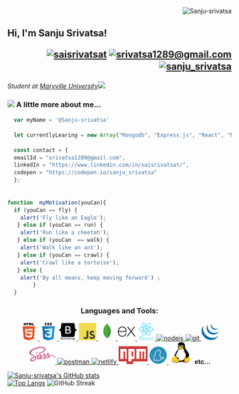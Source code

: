 <p align="right"> <img src="https://komarev.com/ghpvc/?username=Sanju-srivatsa&label=Profile%20views&color=129e00&style=plastic" alt="Sanju-srivatsa" /> </p>
<h2 align="left"> Hi, I'm Sanju Srivatsa!<p align="right">
<a href="https://linkedin.com/in/saisrivatsat/" target="blank"><img align="center" src="https://upload.wikimedia.org/wikipedia/commons/thumb/c/ca/LinkedIn_logo_initials.png/768px-LinkedIn_logo_initials.png" alt="saisrivatsat" height="30" width="30" /></a>
<a href="srivatsa1289@gmail.com" target="blank"><img align="center" src="https://pbs.twimg.com/media/ElXTrHcXEAACIZE.jpg" alt="srivatsa1289@gmail.com" height="35" width="35" /></a>
<a href="https://codepen.io/sanju_srivatsa" target="blank"><img align="center" src="https://encrypted-tbn0.gstatic.com/images?q=tbn:ANd9GcQZZRsGfqQObV3wIKmJ5ILpkmXBllyyoX873FeUl-vnwRNIa0AXEzI8sEaU-LONf_8ctnw&usqp=CAU" alt="sanju_srivatsa" height="30" width="30" /></a>
</p></h2>

<p align="left"><em>Student at <a href="https://www.maryville.edu/">Maryville University</a><img src="https://media.giphy.com/media/WUlplcMpOCEmTGBtBW/giphy.gif" width="30"> 
</em></p>

### <img src="https://media.giphy.com/media/VgCDAzcKvsR6OM0uWg/giphy.gif" width="50"> A little more about me...  
```js
  var myName = '@Sanju-srivatsa'
  
  let currentlyLearing = new Array("Mongodb", "Express.js", "React", "Node.js");
  
  const contact = {
  emailId = "srivatsa1289@gmail.com",
  linkedIn = "https://www.linkedin.com/in/saisrivatsat/",
  codepen = "https://codepen.io/sanju_srivatsa"
  };

                        
function  myMotivation(youCan){               
  if (youCan == fly) {
    alert('Fly like an Eagle');
   } else if (youCan == run) {
    alert('Run like a cheetah');
   } else if (youCan  == walk) {
    alert('Walk like an ant');
   } else if (youCan == crawl) {
    alert('Crawl like a tortoise');
   } else {
    alert('By all means, keep moving forward') ;
        }
  }     
```
<!---
Sanju-srivatsa/Sanju-srivatsa is a ✨ special ✨ repository because its `README.md` (this file) appears on your GitHub profile.
You can click the Preview link to take a look at your changes.
--->
<h3 align="center">Languages and Tools:</h3>
<p align="center">
<a href="https://html.com/" target="_blank"> <img src="https://raw.githubusercontent.com/devicons/devicon/master/icons/html5/html5-original-wordmark.svg" alt="html5" width="40" height="40"/> </a> 
<a href="https://www.w3schools.com/css/" target="_blank"> <img src="https://raw.githubusercontent.com/devicons/devicon/master/icons/css3/css3-original-wordmark.svg" alt="css3" width="40" height="40"/> </a>  
<a href="https://getbootstrap.com" target="_blank"> <img src="https://raw.githubusercontent.com/devicons/devicon/master/icons/bootstrap/bootstrap-plain-wordmark.svg" alt="bootstrap" width="40" height="40"/> </a> 
<a href="https://developer.mozilla.org/en-US/docs/Web/JavaScript" target="_blank"> <img src="https://raw.githubusercontent.com/devicons/devicon/master/icons/javascript/javascript-original.svg" alt="javascript" width="40" height="40"/> </a>  
<a href="https://www.mongodb.com/" target="_blank"> <img src="https://raw.githubusercontent.com/devicons/devicon/master/icons/mongodb/mongodb-original.svg" alt="mongodb" width="40" height="40"/> </a>
<a href="https://expressjs.com/" target="_blank"> <img src="https://raw.githubusercontent.com/devicons/devicon/master/icons/express/express-original.svg" alt="express" width="40" height="40"/> </a>
<a href="https://reactjs.org/" target="_blank"> <img src="https://raw.githubusercontent.com/devicons/devicon/master/icons/react/react-original-wordmark.svg" alt="react" width="40" height="40"/> </a> 
<a href="https://nodejs.org/en/" target="_blank"> <img src="https://upload.wikimedia.org/wikipedia/commons/thumb/d/d9/Node.js_logo.svg/1280px-Node.js_logo.svg.png" alt="nodejs" width="80" height="45"/> </a>
<a href="https://git-scm.com/" target="_blank"> <img src="https://www.vectorlogo.zone/logos/git-scm/git-scm-icon.svg" alt="git" width="40" height="40"/> </a> 
<a href="https://jquery.com/" target="_blank"> <img src="https://raw.githubusercontent.com/devicons/devicon/master/icons/jquery/jquery-original.svg" alt="jquery" width="40" height="40"/> </a>
<a href="https://sass-lang.com/" target="_blank"> <img src="https://raw.githubusercontent.com/devicons/devicon/master/icons/sass/sass-original.svg" alt="sass" width="60" height="45"/> </a>
<a href="https://postman.com" target="_blank"> <img src="https://www.vectorlogo.zone/logos/getpostman/getpostman-icon.svg" alt="postman" width="40" height="40"/> </a>
<a href="https://www.netlify.com/" target="_blank"> <img src="https://www.netlify.com/img/press/logos/logomark.png" alt="netlify" width="40" height="40"/> </a> 
<a href="https://www.npmjs.com/" target="_blank"> <img src="https://github.com/MarioTerron/logo-images/blob/master/logos/npm.png" alt="npm" width="65" height="40"/> </a>
<a href="https://yarnpkg.com/" target="_blank"> <img src="https://raw.githubusercontent.com/devicons/devicon/master/icons/yarn/yarn-original.svg" alt="npm" width="40" height="40"/> </a>
<a href="https://www.linux.org/" target="_blank"> <img src="https://raw.githubusercontent.com/devicons/devicon/master/icons/linux/linux-original.svg" alt="linux" width="55" height="50"/></a><b>   etc... </b> </p>

[![Sanju-srivatsa's GitHub stats](https://github-readme-stats.vercel.app/api?username=Sanju-srivatsa)](https://github.com/Sanju-srivatsa/github-readme-stats)
<br>[![Top Langs](https://github-readme-stats.vercel.app/api/top-langs/?username=Sanju-srivatsa&layout=compact&langs_count=15)](https://github.com/Sanju-srivatsa/github-readme-stats)
![GitHub Streak](https://github-readme-streak-stats.herokuapp.com/?user=Sanju-srivatsa)

